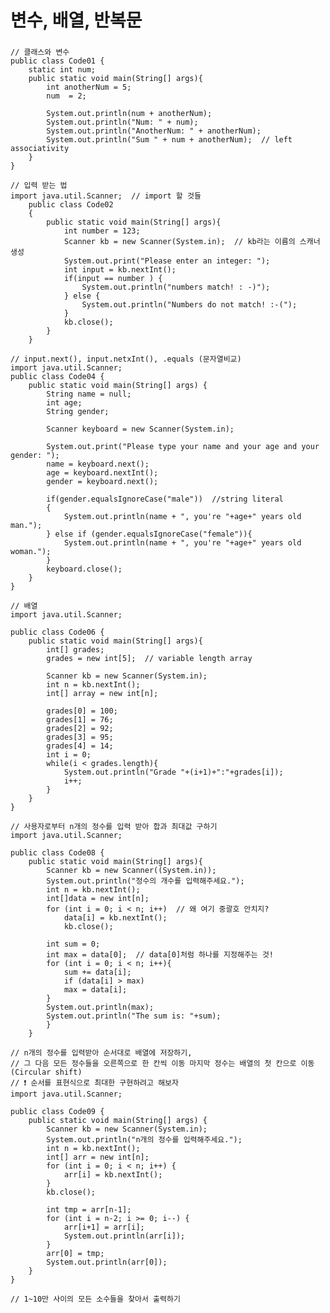 <h1>변수, 배열, 반복문</h1>

<h3></h3>
    
    // 클래스와 변수
    public class Code01 {
        static int num;
        public static void main(String[] args){
            int anotherNum = 5;
            num  = 2;

            System.out.println(num + anotherNum);
            System.out.println("Num: " + num);
            System.out.println("AnotherNum: " + anotherNum);
            System.out.println("Sum " + num + anotherNum);  // left associativity
        }
    }

    // 입력 받는 법
    import java.util.Scanner;  // import 할 것들
        public class Code02
        {
            public static void main(String[] args){
                int number = 123;
                Scanner kb = new Scanner(System.in);  // kb라는 이름의 스캐너 생성
                System.out.print("Please enter an integer: ");
                int input = kb.nextInt();
                if(input == number ) {
                    System.out.println("numbers match! : -)");
                } else {
                    System.out.println("Numbers do not match! :-(");
                }
                kb.close();
            }
        }

    // input.next(), input.netxInt(), .equals (문자열비교)
    import java.util.Scanner;
    public class Code04 {
        public static void main(String[] args) {
            String name = null;
            int age;
            String gender;

            Scanner keyboard = new Scanner(System.in);

            System.out.print("Please type your name and your age and your gender: ");
            name = keyboard.next();
            age = keyboard.nextInt();
            gender = keyboard.next();

            if(gender.equalsIgnoreCase("male"))  //string literal
            {
                System.out.println(name + ", you're "+age+" years old man.");
            } else if (gender.equalsIgnoreCase("female")){
                System.out.println(name + ", you're "+age+" years old woman.");
            }
            keyboard.close();
        }
    }

    // 배열
    import java.util.Scanner;
    
    public class Code06 {
        public static void main(String[] args){
            int[] grades;
            grades = new int[5];  // variable length array

            Scanner kb = new Scanner(System.in);
            int n = kb.nextInt();
            int[] array = new int[n];

            grades[0] = 100;
            grades[1] = 76;
            grades[2] = 92;
            grades[3] = 95;
            grades[4] = 14;
            int i = 0;
            while(i < grades.length){
                System.out.println("Grade "+(i+1)+":"+grades[i]);
                i++;
            }
        }
    }

    // 사용자로부터 n개의 정수를 입력 받아 합과 최대값 구하기
    import java.util.Scanner;

    public class Code08 {
        public static void main(String[] args){
            Scanner kb = new Scanner((System.in));
            System.out.println("정수의 개수를 입력해주세요.");
            int n = kb.nextInt();
            int[]data = new int[n];
            for (int i = 0; i < n; i++)  // 왜 여기 중괄호 안치지?
                data[i] = kb.nextInt();
                kb.close();

            int sum = 0;
            int max = data[0];  // data[0]처럼 하나를 지정해주는 것!
            for (int i = 0; i < n; i++){
                sum += data[i];
                if (data[i] > max)
                max = data[i];
            }
            System.out.println(max);
            System.out.println("The sum is: "+sum);
            }
        }

    // n개의 정수를 입력받아 순서대로 배열에 저장하기, 
    // 그 다음 모든 정수들을 오른쪽으로 한 칸씩 이동 마지막 정수는 배열의 첫 칸으로 이동(Circular shift)
    // ❗️ 순서를 표현식으로 최대한 구현하려고 해보자
    import java.util.Scanner;

    public class Code09 {
        public static void main(String[] args) {
            Scanner kb = new Scanner(System.in);
            System.out.println("n개의 정수를 입력해주세요.");
            int n = kb.nextInt();
            int[] arr = new int[n];
            for (int i = 0; i < n; i++) {
                arr[i] = kb.nextInt();
            }
            kb.close();

            int tmp = arr[n-1];
            for (int i = n-2; i >= 0; i--) {
                arr[i+1] = arr[i];
                System.out.println(arr[i]);
            }
            arr[0] = tmp;
            System.out.println(arr[0]);
        }
    }
    
    // 1~10만 사이의 모든 소수들을 찾아서 출력하기
    
    
    
<h3></h3>

<h3></h3>

<h3></h3>

<h3></h3>

<h3></h3>

<h3></h3>

<h3></h3>

<h3></h3>



<h1></h1> 
<h1></h1>
<h1></h1>
